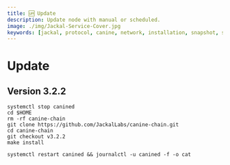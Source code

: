 ```yaml
---
title: 🆙 Update
description: Update node with manual or scheduled.
image: ./img/Jackal-Service-Cover.jpg
keywords: [jackal, protocol, canine, network, installation, snapshot, statesync, update]
---
```


# Update

## Version 3.2.2
```shell
systemctl stop canined
cd $HOME
rm -rf canine-chain
git clone https://github.com/JackalLabs/canine-chain.git
cd canine-chain
git checkout v3.2.2
make install

systemctl restart canined && journalctl -u canined -f -o cat
```

